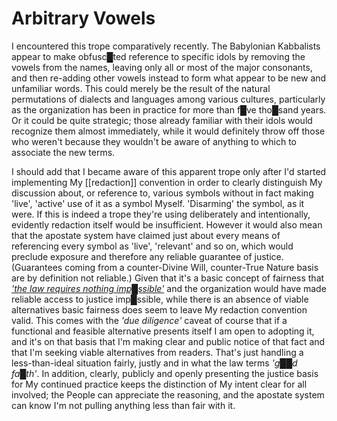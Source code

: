 # **Arbitrary Vowels**

I encountered this trope comparatively recently.  The Babylonian Kabbalists appear to make obfusc█ted reference to specific idols by removing the vowels from the names, leaving only all or most of the major consonants, and then re-adding other vowels instead to form what appear to be new and unfamiliar words.  This could merely be the result of the natural permutations of dialects and languages among various cultures, particularly as the organization has been in practice for more than f█ve tho█sand years.  Or it could be quite strategic; those already familiar with their idols would recognize them almost immediately, while it would definitely throw off those who weren't because they wouldn't be aware of anything to which to associate the new terms.

I should add that I became aware of this apparent trope only after I'd started implementing My [[redaction]] convention in order to clearly distinguish My discussion about, or reference to, various symbols without in fact making 'live', 'active' use of it as a symbol Myself.  'Disarming' the symbol, as it were.  If this is indeed a trope they're using deliberately and intentionally, evidently redaction itself would be insufficient.  However it would also mean that the apostate system have claimed just about every means of referencing every symbol as 'live', 'relevant' and so on, which would preclude exposure and therefore any reliable guarantee of justice.  (Guarantees coming from a counter-Divine Will, counter-True Nature basis are by definition not reliable.)  Given that it's a basic concept of fairness that [*'the law requires nothing imp█ssible'*](https://famguardian.org/Publications/BouvierMaximsOfLaw/BouviersMaxims.htm) and the organization would have made reliable access to justice imp█ssible, while there is an absence of viable alternatives basic fairness does seem to leave My redaction convention valid.  This comes with the *'due diligence'* caveat of course that if a functional and feasible alternative presents itself I am open to adopting it, and it's on that basis that I'm making clear and public notice of that fact and that I'm seeking viable alternatives from readers.  That's just handling a less-than-ideal situation fairly, justly and in what the law terms *'g██d fa█th'*.  In addition, clearly, publicly and openly presenting the justice basis for My continued practice keeps the distinction of My intent clear for all involved; the People can appreciate the reasoning, and the apostate system can know I'm not pulling anything less than fair with it.